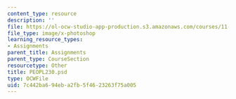 ```yaml
---
content_type: resource
description: ''
file: https://ol-ocw-studio-app-production.s3.amazonaws.com/courses/11-123-big-plans-and-mega-urban-landscapes-spring-2014/7c442ba694eba2fb5f4623263f75a005_PEOPL230.psd
file_type: image/x-photoshop
learning_resource_types:
- Assignments
parent_title: Assignments
parent_type: CourseSection
resourcetype: Other
title: PEOPL230.psd
type: OCWFile
uid: 7c442ba6-94eb-a2fb-5f46-23263f75a005
---
```

